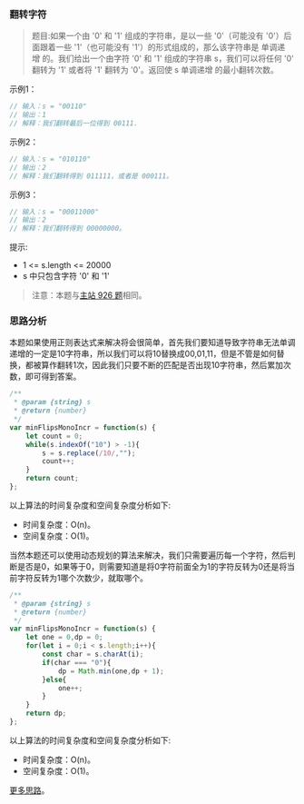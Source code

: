 ###  翻转字符 

> 题目:如果一个由 '0' 和 '1' 组成的字符串，是以一些 '0'（可能没有 '0'）后面跟着一些 '1'（也可能没有 '1'）的形式组成的，那么该字符串是 单调递增 的。我们给出一个由字符 '0' 和 '1' 组成的字符串 s，我们可以将任何 '0' 翻转为 '1' 或者将 '1' 翻转为 '0'。返回使 s 单调递增 的最小翻转次数。

示例1：

```js
// 输入：s = "00110"
// 输出：1
// 解释：我们翻转最后一位得到 00111.
```


示例2：

```js
// 输入：s = "010110"
// 输出：2
// 解释：我们翻转得到 011111，或者是 000111。
```

示例3：

```js
// 输入：s = "00011000"
// 输出：2
// 解释：我们翻转得到 00000000。
```


提示:

* 1 <= s.length <= 20000
* s 中只包含字符 '0' 和 '1'


> 注意：本题与[主站 926 题](https://leetcode-cn.com/problems/flip-string-to-monotone-increasing/)相同。

### 思路分析

本题如果使用正则表达式来解决将会很简单，首先我们要知道导致字符串无法单调递增的一定是10字符串，所以我们可以将10替换成00,01,11，但是不管是如何替换，都被算作翻转1次，因此我们只要不断的匹配是否出现10字符串，然后累加次数，即可得到答案。

```js
/**
 * @param {string} s
 * @return {number}
 */
var minFlipsMonoIncr = function(s) {
    let count = 0;
    while(s.indexOf("10") > -1){
        s = s.replace(/10/,"");
        count++;
    }
    return count;
};
```

以上算法的时间复杂度和空间复杂度分析如下:

* 时间复杂度：O(n)。
* 空间复杂度：O(1)。

当然本题还可以使用动态规划的算法来解决，我们只需要遍历每一个字符，然后判断是否是0，如果等于0，则需要知道是将0字符前面全为1的字符反转为0还是将当前字符反转为1哪个次数少，就取哪个。

```js
/**
 * @param {string} s
 * @return {number}
 */
var minFlipsMonoIncr = function(s) {
    let one = 0,dp = 0;
    for(let i = 0;i < s.length;i++){
        const char = s.charAt(i);
        if(char === "0"){
            dp = Math.min(one,dp + 1);
        }else{
            one++;
        }
    }
    return dp;
};
```

以上算法的时间复杂度和空间复杂度分析如下:

* 时间复杂度：O(n)。
* 空间复杂度：O(1)。

[更多思路](https://leetcode-cn.com/problems/cyJERH/solution/jian-zhi-offer-2-mian-shi-ti-92-shu-zhon-4oz8/)。

